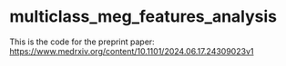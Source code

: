 # multiclass_meg_features_analysis

This is the code for the preprint paper: https://www.medrxiv.org/content/10.1101/2024.06.17.24309023v1
